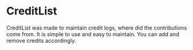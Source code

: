 # CreditList
CreditList was made to maintain credit logs, where did the contributions come from. It is simple to use and easy to maintain. You can add and remove credits accordingly.
